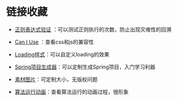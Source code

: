 # 链接收藏

- [正则表达式验证](https://regex101.com/)  ：可以测试正则执行的次数，防止出现灾难性的回溯

- [Can I Use](https://caniuse.com/) ：查看css和js的兼容性

- [Loading样式](https://loading.io/)：可以自定义loading的效果

- [Spring项目生成器](https://start.spring.io/)：可以定制生成Spring项目，入门学习利器

- [素材图片](https://www.pexels.com)：可定制大小，无版权问题

- [算法运行动画](https://algorithm-visualizer.org)：查看算法运行的动画过程，很形象
